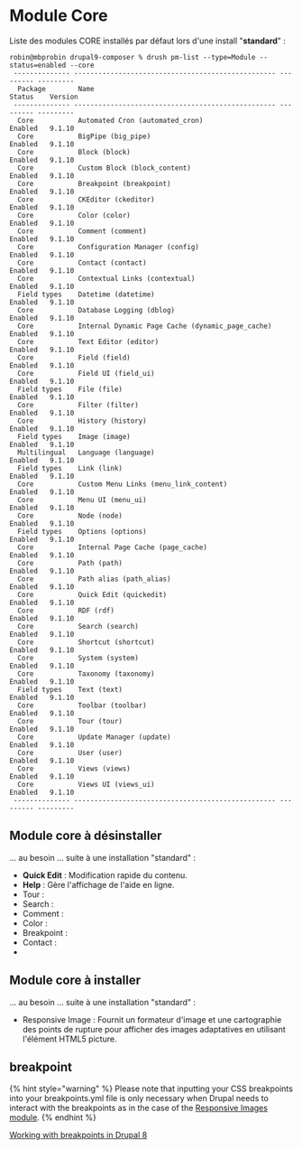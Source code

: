 # Module Core

Liste des modules CORE installés par défaut lors d'une install "**standard**" :

```text
robin@mbprobin drupal9-composer % drush pm-list --type=Module --status=enabled --core   
 -------------- -------------------------------------------------- --------- --------- 
  Package        Name                                               Status    Version  
 -------------- -------------------------------------------------- --------- --------- 
  Core           Automated Cron (automated_cron)                    Enabled   9.1.10   
  Core           BigPipe (big_pipe)                                 Enabled   9.1.10   
  Core           Block (block)                                      Enabled   9.1.10   
  Core           Custom Block (block_content)                       Enabled   9.1.10   
  Core           Breakpoint (breakpoint)                            Enabled   9.1.10   
  Core           CKEditor (ckeditor)                                Enabled   9.1.10   
  Core           Color (color)                                      Enabled   9.1.10   
  Core           Comment (comment)                                  Enabled   9.1.10   
  Core           Configuration Manager (config)                     Enabled   9.1.10   
  Core           Contact (contact)                                  Enabled   9.1.10   
  Core           Contextual Links (contextual)                      Enabled   9.1.10   
  Field types    Datetime (datetime)                                Enabled   9.1.10   
  Core           Database Logging (dblog)                           Enabled   9.1.10   
  Core           Internal Dynamic Page Cache (dynamic_page_cache)   Enabled   9.1.10   
  Core           Text Editor (editor)                               Enabled   9.1.10   
  Core           Field (field)                                      Enabled   9.1.10   
  Core           Field UI (field_ui)                                Enabled   9.1.10   
  Field types    File (file)                                        Enabled   9.1.10   
  Core           Filter (filter)                                    Enabled   9.1.10   
  Core           History (history)                                  Enabled   9.1.10   
  Field types    Image (image)                                      Enabled   9.1.10   
  Multilingual   Language (language)                                Enabled   9.1.10   
  Field types    Link (link)                                        Enabled   9.1.10   
  Core           Custom Menu Links (menu_link_content)              Enabled   9.1.10   
  Core           Menu UI (menu_ui)                                  Enabled   9.1.10   
  Core           Node (node)                                        Enabled   9.1.10   
  Field types    Options (options)                                  Enabled   9.1.10   
  Core           Internal Page Cache (page_cache)                   Enabled   9.1.10   
  Core           Path (path)                                        Enabled   9.1.10   
  Core           Path alias (path_alias)                            Enabled   9.1.10   
  Core           Quick Edit (quickedit)                             Enabled   9.1.10   
  Core           RDF (rdf)                                          Enabled   9.1.10   
  Core           Search (search)                                    Enabled   9.1.10   
  Core           Shortcut (shortcut)                                Enabled   9.1.10   
  Core           System (system)                                    Enabled   9.1.10   
  Core           Taxonomy (taxonomy)                                Enabled   9.1.10   
  Field types    Text (text)                                        Enabled   9.1.10   
  Core           Toolbar (toolbar)                                  Enabled   9.1.10   
  Core           Tour (tour)                                        Enabled   9.1.10   
  Core           Update Manager (update)                            Enabled   9.1.10   
  Core           User (user)                                        Enabled   9.1.10   
  Core           Views (views)                                      Enabled   9.1.10   
  Core           Views UI (views_ui)                                Enabled   9.1.10   
 -------------- -------------------------------------------------- --------- --------- 
```

## Module core à désinstaller

... au besoin ... suite à une installation "standard" :

* **Quick Edit** : Modification rapide du contenu.
* **Help** : Gère l'affichage de l'aide en ligne.
* Tour : 
* Search :
* Comment :
* Color :
* Breakpoint :
* Contact :
* 
## Module core à installer

... au besoin ... suite à une installation "standard" :

* Responsive Image : Fournit un formateur d'image et une cartographie des points de rupture pour afficher des images adaptatives en utilisant l'élément HTML5 picture.

## breakpoint

{% hint style="warning" %}
Please note that inputting your CSS breakpoints into your breakpoints.yml file is only necessary when Drupal needs to interact with the breakpoints as in the case of the [Responsive Images module](https://www.drupal.org/docs/8/mobile-guide/responsive-images-in-drupal-8).
{% endhint %}

[Working with breakpoints in Drupal 8](https://www.drupal.org/docs/8/theming-drupal-8/working-with-breakpoints-in-drupal-8)



